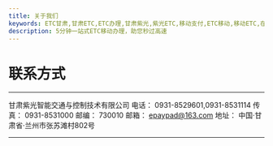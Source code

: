 ```yaml
---
title: 关于我们
keywords: ETC甘肃,甘肃ETC,ETC办理,甘肃紫光,紫光ETC,移动支付,ETC移动,移动ETC,在线充值,ETC办理,卡片办理,OBU办理,OBU激活,ETC手持终端,甘肃ETC办理,甘肃ETC发行,移动发行终端,ETC移动发行系统
description: 5分钟一站式ETC移动办理，助您秒过高速
---
```


# 联系方式
---
甘肃紫光智能交通与控制技术有限公司
电话：    0931-8529601,0931-8531114
传真：    0931-8531000
邮编：    730010
邮箱：    epaypad@163.com
地址：    中国·甘肃省·兰州市张苏滩村802号

---

